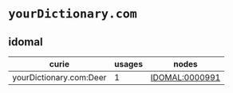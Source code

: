 # `yourDictionary.com`

## idomal

| curie                   |   usages | nodes                                                   |
|-------------------------|----------|---------------------------------------------------------|
| yourDictionary.com:Deer |        1 | [IDOMAL:0000991](https://bioregistry.io/IDOMAL:0000991) |

